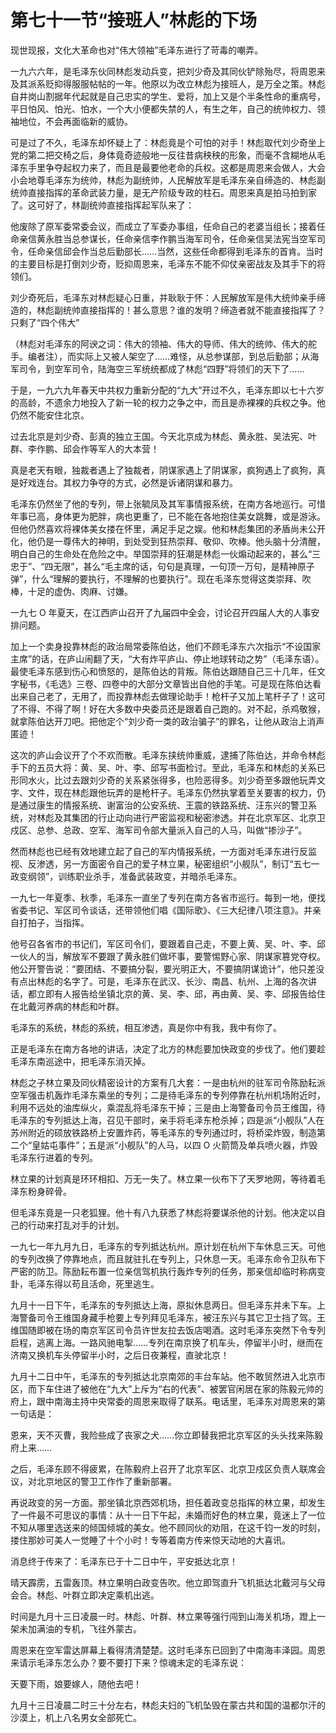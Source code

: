 # 第七十一节“接班人”林彪的下场

现世现报，文化大革命也对“伟大领袖”毛泽东进行了苛毒的嘲弄。

一九六六年，是毛泽东伙同林彪发动兵变，把刘少奇及其同伙铲除殆尽，将周恩来及其派系贬抑得服服帖帖的一年。他原以为改立林彪为接班人，是万全之策。林彪自井岗山割据年代起就是自己忠实的学生、爱将，加上又是个半条性命的重病号，平日怕风、怕光、怕水，一个大小便都失禁的人，有生之年，自己的统帅权力、领袖地位，不会再面临新的威协。

可是过了不久，毛泽东却怀疑上了：林彪竟是个可怕的对手！林彪取代刘少奇坐上党的第二把交椅之后，身体竟奇迹般地一反往昔病秧秧的形象，而毫不含糊地从毛泽东手里争夺起权力来了，而且是最要他老命的兵权。这都是周恩来会做人，大会小会地尊毛泽东为统帅，林彪为副统帅，人民解放军是毛泽东亲自缔造的、林彪副统帅直接指挥的革命武装力量，是无产阶级专政的柱石。周恩来真是拍马拍到家了。这可好了，林副统帅直接指挥起军队来了：

他废除了原军委常委会议，而成立了军委办事组，任命自己的老婆当组长；接着任命亲信黄永胜当总参谋长，任命亲信李作鹏当海军司令，任命亲信吴法宪当空军司令，任命亲信邱会作当总后勤部长……当然，这些任命都得到毛泽东的首肯。当时的主要目标是打倒刘少奇，贬抑周恩来，毛泽东不能不仰仗亲密战友及其手下的将领们。

刘少奇死后，毛泽东对林彪疑心日重，并耿耿于怀：人民解放军是伟大统帅亲手缔造的，林彪副统帅直接指挥的！甚么意思？谁的发明？缔造者就不能直接指挥了？只剩了“四个伟大”

（林彪对毛泽东的阿谀之词：伟大的领袖、伟大的导师、伟大的统帅、伟大的舵手。编者注），而实际上又被人架空了……难怪，从总参谋部，到总后勤部；从海军司令，到空军司令，陆海空三军统统都成了林彪“四野”将领们的天下了……

于是，一九六九年春天中共权力重新分配的“九大”开过不久，毛泽东即以七十六岁的高龄，不遗余力地投入了新一轮的权力之争之中，而且是赤裸裸的兵权之争。他仍然不能安住北京。

过去北京是刘少奇、彭真的独立王国。今天北京成为林彪、黄永胜、吴法宪、叶群、李作鹏、邱会作等军人的大本营！

真是老天有眼，独裁者遇上了独裁者，阴谋家遇上了阴谋家，疯狗遇上了疯狗，真是好戏连台。其权力争夺的方式，必然是诉诸阴谋和暴力。

毛泽东仍然坐了他的专列，带上张毓凤及其军事情报系统，在南方各地巡行。可惜年事已高，身体更为肥胖，病也更重了，已不能在各地抱住美女跳舞，或是游泳。但他仍然喜欢将裸体美女搂在怀里，满足手足之娱。他和林彪集团的矛盾尚未公开化，他仍是一尊伟大的神明，到处受到狂热崇拜、敬仰、吹棒。他头脑十分清醒，明白自己的生命处在危险之中。举国崇拜的狂潮是林彪一伙煽动起来的，甚么“三忠于”、“四无限”，甚么“毛主席的话，句句是真理，一句顶一万句，是精神原子弹”，什么“理解的要执行，不理解的也要执行”。现在毛泽东觉得这类崇拜、吹棒，十足的虚伪、肉麻、讨嫌。

一九七 O 年夏天，在江西庐山召开了九届四中全会，讨论召开四届人大的人事安排问题。

加上一个卖身投靠林彪的政治局常委陈伯达，他们不顾毛泽东六次指示“不设国家主席”的话，在庐山闹翻了天，“大有炸平庐山、停止地球转动之势”（毛泽东语）。最使毛泽东感到伤心和愤怒的，是陈伯达的背叛。陈伯达跟随自己三十几年，任文字秘书，《毛选》三卷、四卷中的大部分文章皆出自他的手笔。可是现在陈伯达看出来自己老了，无用了，而投靠林彪去做理论助手！枪杆子又加上笔杆子了！这可了不得、不得了啊！好在大多数中央委员还是跟着自己跑的。对不起，杀鸡敬猴，就拿陈伯达开刀吧。把他定个“刘少奇一类的政治骗子”的罪名，让他从政治上消声匿迹！

这次的庐山会议开了个不欢而散。毛泽东挟统帅重威，逮捕了陈伯达，并命令林彪手下的五员大将：黄、吴、叶、李、邱写书面检讨。至此，毛泽东和林彪的关系已形同水火，比过去跟刘少奇的关系紧张得多，也险恶得多。刘少奇至多跟他玩弄文字、文件，现在林彪跟他玩弄的是枪杆子。毛泽东仍然执掌着至关要害的权力，仍是通过康生的情报系统、谢富治的公安系统、王震的铁路系统、汪东兴的警卫系统，对林彪及其集团的行止动向进行严密监视和秘密渗透。并在北京军区、北京卫戍区、总参、总政、空军、海军司令部大量派入自己的人马，叫做“掺沙子”。

然而林彪也已经有效地建立起了自己的军内情报系统，一方面对毛泽东进行反监视、反渗透，另一方面密令自己的爱子林立果，秘密组织“小舰队”，制订“五七一政变纲领”，训练职业杀手，准备武装政变，并暗杀毛泽东。

一九七一年夏季、秋季，毛泽东一直坐了专列在南方各省市巡行。每到一地，便找省委书记、军区司令谈话，还带领他们唱《国际歌》、《三大纪律八项注意》。并亲自打拍子，当指挥。

他号召各省市的书记们，军区司令们，要跟着自己走，不要上黄、吴、叶、李、邱一伙人的当，解放军不要跟了黄永胜们做坏事，要警惕野心家、阴谋家篡党夺权。他公开警告说：“要团结、不要搞分裂，要光明正大，不要搞阴谋诡计”，他只差没有点出林彪的名字了。可是，毛泽东在武汉、长沙、南昌、杭州、上海的各次讲话，都立即有人报告给坐镇北京的黄、吴、李、邱，再由黄、吴、李、邱报告给住在北戴河养病的林彪和叶群。

毛泽东的系统，林彪的系统，相互渗透，真是你中有我，我中有你了。

正是毛泽东在南方各地的讲话，决定了北方的林彪要加快政变的步伐了。他们要趁毛泽东南巡途中，把毛泽东消灭掉。

林彪之子林立果及同伙精密设计的方案有几大套：一是由杭州的驻军司令陈励耘派空军强击机轰炸毛泽东乘坐的专列；二是待毛泽东的专列停靠在杭州机场附近时，利用不远处的油库纵火，乘混乱将毛泽东干掉；三是由上海警备司令员王维国，待毛泽东的专列抵达上海，召见干部时，亲手将毛泽东枪杀掉；四是派“小舰队”人在苏州附近的硕放铁路桥上安置炸药，等毛泽东的专列通过时，将桥梁炸毁，制造第二个“皇姑屯事件”；五是派“小舰队”的人马，以四 O 火箭筒及单兵喷火器，炸毁毛泽东行进着的专列。

林立果的计划真是环环相扣、万无一失了。林立果一伙布下了天罗地网，等待着毛泽东粉身碎骨。

但毛泽东竟是一只老狐狸。他十有八九获悉了林彪将要谋杀他的计划。他决定以自己的行动来打乱对手的计划。

一九七一年九月九日，毛泽东的专列抵达杭州。原计划在杭州下车休息三天。可他的专列改换了停靠地点，而且就驻扎在专列上，只休息一天。毛泽东命令卫队布下严密的防卫。陈励耘布置一位亲信驾机执行轰炸专列的任务，那亲信却临时称病变卦，毛泽东得以苟且活命，死里逃生。

九月十一日下午，毛泽东的专列抵达上海，原拟休息两日。但毛泽东并未下车。上海警备司令王维国身藏手枪要上专列拜见毛泽东，被汪东兴与其它卫士挡了驾。王维国随即被在场的南京军区司令员许世友拉去饭店喝酒。这时毛泽东突然下令专列启程，逃离上海。一路风驰电掣……专列在南京换了机车头，停留半小时，继而在济南又换机车头停留半小时，之后日夜兼程，直驶北京！

九月十二日中午，毛泽东的专列抵达北京南郊的丰台车站。他不敢贸然进入北京市区，而下车住进了被他在“九大”上斥为“右的代表”、被罢官闲居在家的陈毅元帅的府上，跟中南海主持中央常委的周恩来取得了联系。电话里，毛泽东对周恩来的第一句话是：

恩来，天不灭曹，我险些成了丧家之犬……你立即替我把北京军区的头头找来陈毅府上来……

之后，毛泽东顾不得疲累，在陈毅府上召开了北京军区、北京卫戍区负责人联席会议，对北京地区的警卫工作作了重新部署。

再说政变的另一方面。那坐镇北京西郊机场，担任着政变总指挥的林立果，却发生了一件最不可思议的事情：从十一日下午起，未婚而好色的林立果，竟迷上了一位不知从哪里选送来的倾国倾城的美女。他不顾同伙的劝阻，在这千钧一发的时刻，搂住那妙可美人一觉睡了十个小时！专等着南方传来惊天动地的大喜讯。

消息终于传来了：毛泽东已于十二日中午，平安抵达北京！

晴天霹雳，五雷轰顶。林立果明白政变告吹。他立即驾直升飞机抵达北戴河与父母会合。林彪、叶群立即决定乘机出逃。

时间是九月十三日凌晨一时。林彪、叶群、林立果等强行闯到山海关机场，蹬上一架未加满油的专机，飞往外蒙古。

周恩来在空军雷达屏幕上看得清清楚楚。这时毛泽东已回到了中南海丰泽园。周恩来请示毛泽东怎么办？要不要打下来？惊魂未定的毛泽东说：

天要下雨，娘要嫁人，随他去吧！

九月十三日凌晨二时三十分左右，林彪夫妇的飞机坠毁在蒙古共和国的温都尔汗的沙漠上，机上八名男女全部死亡。
